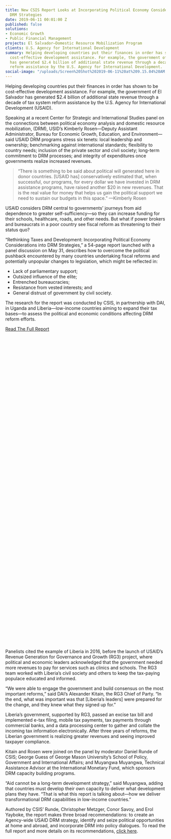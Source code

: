 ```yaml
---
title: New CSIS Report Looks at Incorporating Political Economy Considerations into
  DRM Strategies
date: 2019-06-11 00:01:00 Z
published: false
solutions:
- Economic Growth
- Public Financial Management
projects: El Salvador—Domestic Resource Mobilization Program
clients: U.S. Agency for International Development
summary: Helping developing countries put their finances in order has shown to be
  cost-effective development assistance. For example, the government of El Salvador
  has generated $2.4 billion of additional state revenue through a decade of tax system
  reform assistance by the U.S. Agency for International Development.
social-image: "/uploads/Screen%20Shot%202019-06-11%20at%209.15.04%20AM.png"
---
```


Helping developing countries put their finances in order has shown to be cost-effective development assistance. For example, the government of El Salvador has generated $2.4 billion of additional state revenue through a decade of tax system reform assistance by the U.S. Agency for International Development (USAID).

Speaking at a recent Center for Strategic and International Studies panel on the connections between political economy analysis and domestic resource mobilization, (DRM), USID’s Kimberly Rosen—Deputy Assistant Administrator, Bureau for Economic Growth, Education, and Environment—said USAID DRM programs stress six tenets: local leadership and ownership; benchmarking against international standards; flexibility to country needs; inclusion of the private sector and civil society; long-term commitment to DRM processes; and integrity of expenditures once governments realize increased revenues.

> “There is something to be said about political will generated here in donor countries. [USAID has] conservatively estimated that, when successful, our programs, for every dollar we have invested in DRM assistance programs, have raised another $20 in new revenues. That is the real value for money that helps us gain the political support we need to sustain our budgets in this space.” —Kimberly Rosen

USAID considers DRM central to governments’ journeys from aid dependence to greater self-sufficiency—so they can increase funding for their schools, healthcare, roads, and other needs. But what if power brokers and bureaucrats in a poor country see fiscal reform as threatening to their status quo?

“Rethinking Taxes and Development: Incorporating Political Economy Considerations into DRM Strategies,” a 54-page report launched with a panel discussion on May 31, describes how to overcome the political pushback encountered by many countries undertaking fiscal reforms and potentially unpopular changes to legislation, which might be reflected in:

* Lack of parliamentary support;
* Outsized influence of the elite;
* Entrenched bureaucracies;
* Resistance from vested interests; and
* General distrust of government by civil society.

The research for the report was conducted by CSIS, in partnership with DAI, in Uganda and Liberia—low-income countries aiming to expand their tax bases—to assess the political and economic conditions affecting DRM reform efforts.

<a href="https://www.csis.org/analysis/rethinking-taxes-and-development-incorporating-political-economy-considerations-drm" target="blank" class="primary-block--button">Read The Full Report <svg class="redirect" viewBox="0 0 36 70" preserveAspectRatio="xMinYMax meet"><use xlink:href="#redirect"></use></svg></a>

Panelists cited the example of Liberia in 2016, before the launch of USAID’s Revenue Generation for Governance and Growth (RG3) project, where political and economic leaders acknowledged that the government needed more revenues to pay for services such as clinics and schools. The RG3 team worked with Liberia’s civil society and others to keep the tax-paying populace educated and informed. 

“We were able to engage the government and build consensus on the most important reforms,” said DAI’s Alexander Kitain, the RG3 Chief of Party. “In the end, what was important was that [Liberia’s leaders] were prepared for the change, and they knew what they signed up for.” 

Liberia’s government, supported by RG3, passed an excise tax bill and implemented e-tax filing, mobile tax payments, tax payments through commercial banks, and a data processing center to gather and collate the incoming tax information electronically. After three years of reforms, the Liberian government is realizing greater revenues and seeing improved taxpayer compliance.

Kitain and Rosen were joined on the panel by moderator Daniel Runde of CSIS; George Guess of George Mason University’s School of Policy, Government and International Affairs; and Muyangwa Muyangwa, Technical Assistance Advisor at the International Monetary Fund, which sponsors DRM capacity building programs.

“Aid cannot be a long-term development strategy,” said Muyangwa, adding that countries must develop their own capacity to deliver what development plans they have. “That is what this report is talking about—how we deliver transformational DRM capabilities in low-income countries.”

Authored by CSIS’ Runde, Christopher Metzger, Conor Savoy, and Erol Yayboke, the report makes three broad recommendations: to create an Agency-wide USAID DRM strategy, identify and seize political opportunities at home and abroad, and incorporate DRM into policy dialogues. To read the full report and more details on its recommendations, [click here](https://www.csis.org/analysis/rethinking-taxes-and-development-incorporating-political-economy-considerations-drmhttp://).



